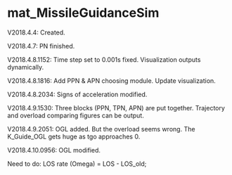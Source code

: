 # mat_MissileGuidanceSim

V2018.4.4:
Created.

V2018.4.7:
PN finished.

V2018.4.8.1152:
Time step set to 0.001s fixed.
Visualization outputs dynamically.

V2018.4.8.1816:
Add PPN & APN choosing module.
Update visualization.

V2018.4.8.2034:
Signs of acceleration modified.

V2018.4.9.1530:
Three blocks (PPN, TPN, APN) are put together.
Trajectory and overload comparing figures can be output.

V2018.4.9.2051:
OGL added. But the overload seems wrong. The K_Guide_OGL gets huge as tgo approaches 0.

V2018.4.10.0956:
OGL modified.

Need to do:
LOS rate (Omega) = LOS - LOS_old;

